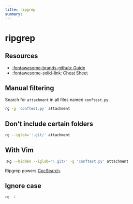 ```yaml
---
title: ripgrep
summary:
---
```


ripgrep
===

Resources
---

- [:fontawesome-brands-github:
    Guide](https://github.com/BurntSushi/ripgrep/blob/master/GUIDE.md)
- [:fontawesome-solid-link: Cheat
    Sheet](https://jdhao.github.io/2020/02/16/ripgrep_cheat_sheet/)

Manual filtering
---

Search for `attachment` in all files named `conftest.py`.

```bash
rg -g 'conftest.py' attachment
```

Don't include certain folders
---

```bash
rg --iglob='!.git/' attachment
```

With Vim
---

```bash
:Rg --hidden --iglob='!.git/' -g 'conftest.py' attachment
``` 

Ripgrep powers [CocSearch](../../vim/plugins/coc/01_cocsearch.md).

Ignore case
---

```bash
rg -i
```

